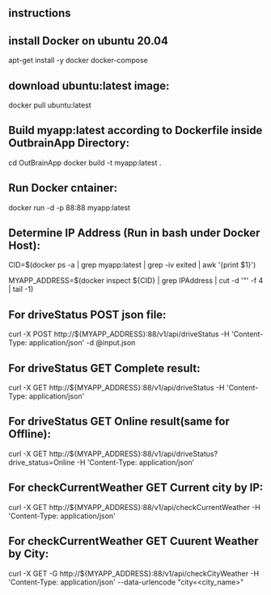 ##  instructions

## install Docker on ubuntu 20.04
apt-get install -y docker docker-compose

## download ubuntu:latest image:
docker pull ubuntu:latest

## Build myapp:latest according to Dockerfile inside OutbrainApp Directory:
cd OutBrainApp
docker build -t myapp:latest .

## Run Docker cntainer:
docker run -d -p 88:88 myapp:latest

## Determine IP Address (Run in bash under Docker Host):
CID=$(docker ps -a | grep myapp:latest | grep -iv exited | awk '{print $1}')

MYAPP_ADDRESS=$(docker inspect ${CID} | grep IPAddress | cut -d '"' -f 4 | tail -1)

## For driveStatus POST json file:
curl -X POST http://${MYAPP_ADDRESS}:88/v1/api/driveStatus -H 'Content-Type: application/json' -d @input.json

## For driveStatus GET Complete result:
curl -X GET http://${MYAPP_ADDRESS}:88/v1/api/driveStatus -H 'Content-Type: application/json' 
 
## For driveStatus GET Online result(same for Offline):
curl -X GET http://${MYAPP_ADDRESS}:88/v1/api/driveStatus?drive_status=Online -H 'Content-Type: application/json'

## For checkCurrentWeather GET Current city by IP:
curl -X GET http://${MYAPP_ADDRESS}:88/v1/api/checkCurrentWeather -H 'Content-Type: application/json'

## For checkCurrentWeather GET Cuurent Weather by City:
curl -X GET -G http://${MYAPP_ADDRESS}:88/v1/api/checkCityWeather -H 'Content-Type: application/json' --data-urlencode "city=<city_name>"

